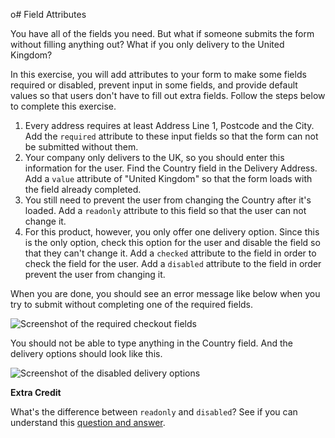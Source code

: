 o# Field Attributes

You have all of the fields you need. But what if someone submits the form without filling anything out? What if you only delivery to the United Kingdom?

In this exercise, you will add attributes to your form to make some fields required or disabled, prevent input in some fields, and provide default values so that users don't have to fill out extra fields. Follow the steps below to complete this exercise.

1. Every address requires at least Address Line 1, Postcode and the City. Add the `required` attribute to these input fields so that the form can not be submitted without them.
2. Your company only delivers to the UK, so you should enter this information for the user. Find the Country field in the Delivery Address. Add a `value` attribute of "United Kingdom" so that the form loads with the field already completed.
3. You still need to prevent the user from changing the Country after it's loaded. Add a `readonly` attribute to this field so that the user can not change it.
4. For this product, however, you only offer one delivery option. Since this is the only option, check this option for the user and disable the field so that they can't change it. Add a `checked` attribute to the field in order to check the field for the user. Add a `disabled` attribute to the field in order prevent the user from changing it.

When you are done, you should see an error message like below when you try to submit without completing one of the required fields.

![Screenshot of the required checkout fields](/images/27/solution-required.gif)

You should not be able to type anything in the Country field. And the delivery options should look like this.

![Screenshot of the disabled delivery options](/images/27/solution-delivery.png)

**Extra Credit**

What's the difference between `readonly` and `disabled`? See if you can understand this [question and answer](https://stackoverflow.com/questions/7730695/whats-the-difference-between-disabled-disabled-and-readonly-readonly-for-ht).
